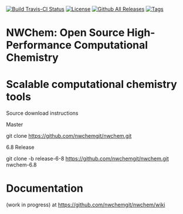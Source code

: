 [![Build Travis-CI Status](https://travis-ci.org/nwchemgit/nwchem.svg?branch=master)](https://travis-ci.org/nwchemgit/nwchem)
[![License](https://img.shields.io/badge/license-ECL2-blue.svg)](https://raw.githubusercontent.com/nwchemgit/nwchem/master/LICENSE.md)
[![Github All Releases](https://img.shields.io/github/downloads/nwchemgit/nwchem/total.svg)](https://img.shields.io/github/downloads/nwchemgit/nwchem/total.svg)
[![Tags](https://img.shields.io/github/tag/nwchemgit/nwchem.svg)](https://img.shields.io/github/tag/nwchemgit/nwchem.svg)

# NWChem: Open Source High-Performance Computational Chemistry

Scalable computational chemistry tools
=====
Source download instructions

Master

git clone https://github.com/nwchemgit/nwchem.git

6.8 Release

git clone  -b release-6-8 https://github.com/nwchemgit/nwchem.git nwchem-6.8


Documentation
===
 (work in progress) at https://github.com/nwchemgit/nwchem/wiki
